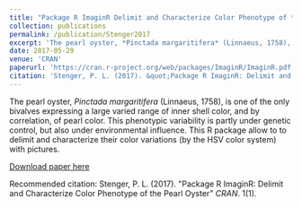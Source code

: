 ```yaml
---
title: "Package R ImaginR Delimit and Characterize Color Phenotype of the Pearl Oyster"
collection: publications
permalink: /publication/Stenger2017
excerpt: 'The pearl oyster, *Pinctada margaritifera* (Linnaeus, 1758), is one of the only bivalves expressing a large varied range of inner shell color, and by correlation, of pearl color. This phenotypic variability is partly under genetic control, but also under environmental influence. This R package allow to to delimit and characterize their color variations (by the HSV color system) with pictures.'
date: 2017-05-29
venue: 'CRAN'
paperurl: 'https://cran.r-project.org/web/packages/ImaginR/ImaginR.pdf'
citation: 'Stenger, P. L. (2017). &quot;Package R ImaginR: Delimit and Characterize Color Phenotype of the Pearl Oyster&quot; <i>CRAN</i>.'
---
```

The pearl oyster, *Pinctada margaritifera* (Linnaeus, 1758), is one of the only bivalves expressing a large varied range of inner shell color, and by correlation, of pearl color. This phenotypic variability is partly under genetic control, but also under environmental influence. This R package allow to to delimit and characterize their color variations (by the HSV color system) with pictures.


[Download paper here](https://cran.r-project.org/web/packages/ImaginR/ImaginR.pdf)

Recommended citation: Stenger, P. L. (2017). &quot;Package R ImaginR: Delimit and Characterize Color Phenotype of the Pearl Oyster&quot; <i>CRAN</i>. 1(1).
